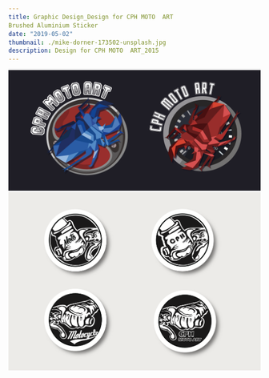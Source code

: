 ```yaml
---
title: Graphic Design_Design for CPH MOTO  ART
Brushed Aluminium Sticker
date: "2019-05-02"
thumbnail: ./mike-dorner-173502-unsplash.jpg
description: Design for CPH MOTO  ART_2015
---
```


![Fruits](./mike-dorner-173503-unsplash.jpg)
![Fruits](./mike-dorner-173504-unsplash.jpg)


